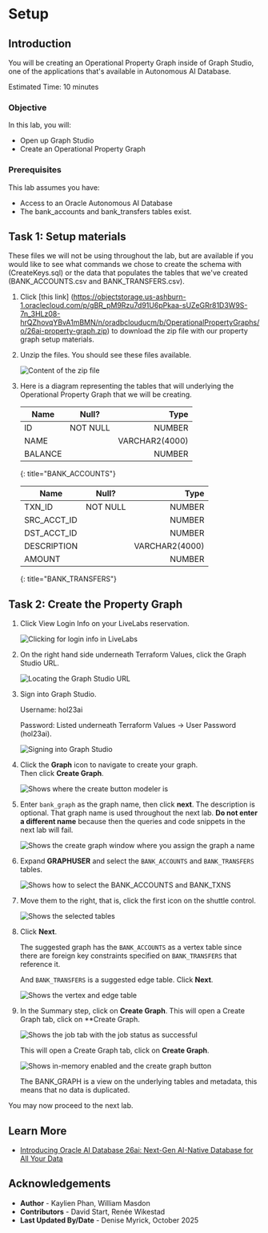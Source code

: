 # Setup

## Introduction

You will be creating an Operational Property Graph inside of Graph Studio, one of the applications that's available in Autonomous AI Database.

Estimated Time: 10 minutes

### Objective

In this lab, you will:

* Open up Graph Studio
* Create an Operational Property Graph

### Prerequisites

This lab assumes you have:

* Access to an Oracle Autonomous AI Database
* The bank\_accounts and bank\_transfers tables exist.

<!-- <if type="livelabs">
Watch the video below for a quick walk-through of the lab. The lab instructions on the left might not match the workshop you are currently in, but the steps in the terminal on the right remain the same.
[Change password](videohub:1_x4hgmc2i)
</if> -->

## Task 1: Setup materials

These files we will not be using throughout the lab, but are available if you would like to see what commands we chose to create the schema with (CreateKeys.sql) or the data that populates the tables that we've created (BANK\_ACCOUNTS.csv and BANK\_TRANSFERS.csv).

1. Click [this link] (https://objectstorage.us-ashburn-1.oraclecloud.com/p/gBR_pM9Rzu7d91U6pPkaa-sUZeGRr81D3W9S-7n_3HLz08-hrQZhovqYBvA1mBMN/n/oradbclouducm/b/OperationalPropertyGraphs/o/26ai-property-graph.zip) to download the zip file with our property graph setup materials.

2. Unzip the files. You should see these files available.

    ![Content of the zip file](images/1-unzip.png)

3. Here is a diagram representing the tables that will underlying the Operational Property Graph that we will be creating.

    | Name | Null? | Type |
    | ------- |:--------:| --------------:|
    | ID | NOT NULL | NUMBER|
    | NAME |  | VARCHAR2(4000) |
    | BALANCE |  | NUMBER |
    {: title="BANK_ACCOUNTS"}

    | Name | Null? | Type |
    | ------- |:--------:| --------------:|
    | TXN_ID | NOT NULL | NUMBER|
    | SRC\_ACCT\_ID |  | NUMBER |
    | DST\_ACCT\_ID |  | NUMBER |
    | DESCRIPTION |  | VARCHAR2(4000) |
    | AMOUNT |  | NUMBER |
    {: title="BANK_TRANSFERS"}

## Task 2: Create the Property Graph

1. Click View Login Info on your LiveLabs reservation.

    ![Clicking for login info in LiveLabs](images/1-view-login-info.png)

2. On the right hand side underneath Terraform Values, click the Graph Studio URL.

    ![Locating the Graph Studio URL](images/2-graph-studio-url.png)

3. Sign into Graph Studio.

    Username: hol23ai

    Password: Listed underneath Terraform Values -> User Password (hol23ai).

    ![Signing into Graph Studio](images/3-graph-studio-login.png)

3. Click the **Graph** icon to navigate to create your graph.  
    Then click **Create Graph**.  
   
    ![Shows where the create button modeler is](images/graph-create-button.png " ")  

4. Enter `bank_graph` as the graph name, then click **next**. The description is optional.
    That graph name is used throughout the next lab. **Do not enter a different name** because then the queries and code snippets in the next lab will fail.
    
    ![Shows the create graph window where you assign the graph a name](./images/create-graph-dialog.png " ")

5. Expand **GRAPHUSER** and select the `BANK_ACCOUNTS` and `BANK_TRANSFERS` tables. 

    ![Shows how to select the BANK_ACCOUNTS and BANK_TXNS](./images/select-tables.png " ")

6. Move them to the right, that is, click the first icon on the shuttle control.   

    ![Shows the selected tables](./images/selected-tables.png " ")

7. Click **Next**.  

    The suggested graph has the `BANK_ACCOUNTS` as a vertex table since there are foreign key constraints specified on `BANK_TRANSFERS` that reference it.   

    And `BANK_TRANSFERS` is a suggested edge table. Click **Next**.

    ![Shows the vertex and edge table](./images/create-graph-suggested-model.png " ")    

7. In the Summary step, click on **Create Graph**. This will open a Create Graph tab, click on **Create Graph. 

    ![Shows the job tab with the job status as successful](./images/jobs-create-graph.png " ")  

    This will open a Create Graph tab, click on **Create Graph**. 

    ![Shows in-memory enabled and the create graph button](./images/create-graph-in-memory.png " ")

    The BANK_GRAPH is a view on the underlying tables and metadata, this means that no data is duplicated.

You may now proceed to the next lab.

## Learn More

* [Introducing Oracle AI Database 26ai: Next-Gen AI-Native Database for All Your Data](https://blogs.oracle.com/database/post/oracle-announces-oracle-ai-database-26ai)

## Acknowledgements

* **Author** - Kaylien Phan, William Masdon
* **Contributors** - David Start, Renée Wikestad
* **Last Updated By/Date** - Denise Myrick, October 2025

